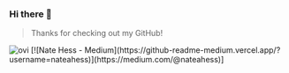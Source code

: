 ### Hi there 👋
> Thanks for checking out my GitHub!

<img src="https://github-readme-stats.vercel.app/api/top-langs?username=nateahess&show_icons=true&locale=en&layout=compact&theme=chartreuse-dark" alt="ovi" />
[![Nate Hess - Medium](https://github-readme-medium.vercel.app/?username=nateahess)](https://medium.com/@nateahess)]
<!--
**nahberry/nahberry** is a ✨ _special_ ✨ repository because its `README.md` (this file) appears on your GitHub profile.

Here are some ideas to get you started:

- 🔭 I’m currently working on ...
- 🌱 I’m currently learning ...
- 👯 I’m looking to collaborate on ...
- 🤔 I’m looking for help with ...
- 💬 Ask me about ...
- 📫 How to reach me: ...
- 😄 Pronouns: ...
- ⚡ Fun fact: ...
-->
